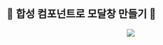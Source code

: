 ## 🫧 합성 컴포넌트로 모달창 만들기 🫧
<p align="center">
  <img src="https://github.com/hyeonbinnn/react-mini-projects/assets/117449788/0ad00e0e-fe8d-406b-908c-141c28aad911"
</p>
